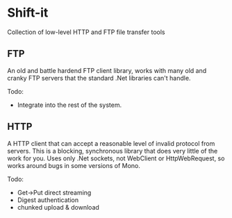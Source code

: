 Shift-it
========

Collection of low-level HTTP and FTP file transfer tools

FTP
---
An old and battle hardend FTP client library, works with many
old and cranky FTP servers that the standard .Net libraries can't handle.

Todo:
* Integrate into the rest of the system.

HTTP
----
A HTTP client that can accept a reasonable level of invalid protocol from servers.
This is a blocking, synchronous library that does very little of the work for you.
Uses only .Net sockets, not WebClient or HttpWebRequest, so works around bugs in some
versions of Mono.

Todo:
* Get->Put direct streaming
* Digest authentication
* chunked upload & download

